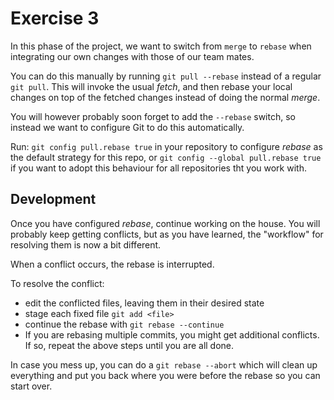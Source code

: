 # Exercise 3

In this phase of the project, we want to switch from `merge` to `rebase` when integrating our own changes with those of our team mates.

You can do this manually by running `git pull --rebase` instead of a regular `git pull`. This will invoke the usual *fetch*, and then rebase your local changes on top of the fetched changes instead of doing the normal *merge*.

You will however probably soon forget to add the `--rebase` switch, so instead we want to configure Git to do this automatically.

Run: `git config pull.rebase true` in your repository to configure *rebase* as the default strategy for this repo, or `git config --global pull.rebase true` if you want to adopt this behaviour for all repositories tht you work with.

## Development

Once you have configured *rebase*, continue working on the house. You will probably keep getting conflicts, but as you have learned, the "workflow" for resolving them is now a bit different.

When a conflict occurs, the rebase is interrupted. 

To resolve the conflict:

* edit the conflicted files, leaving them in their desired state
* stage each fixed file `git add <file>`
* continue the rebase with `git rebase --continue`
* If you are rebasing multiple commits, you might get additional conflicts. If so, repeat the above steps until you are all done.

In case you mess up, you can do a `git rebase --abort` which will clean up everything and put you back where you were before the rebase so you can start over.
